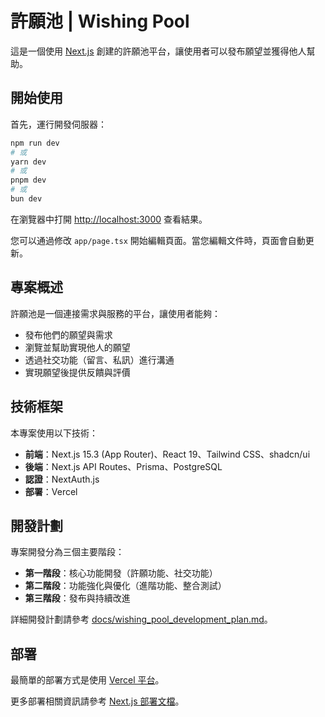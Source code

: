 # 許願池 | Wishing Pool

這是一個使用 [Next.js](https://nextjs.org) 創建的許願池平台，讓使用者可以發布願望並獲得他人幫助。

## 開始使用

首先，運行開發伺服器：

```bash
npm run dev
# 或
yarn dev
# 或
pnpm dev
# 或
bun dev
```

在瀏覽器中打開 [http://localhost:3000](http://localhost:3000) 查看結果。

您可以通過修改 `app/page.tsx` 開始編輯頁面。當您編輯文件時，頁面會自動更新。

## 專案概述

許願池是一個連接需求與服務的平台，讓使用者能夠：

- 發布他們的願望與需求
- 瀏覽並幫助實現他人的願望
- 透過社交功能（留言、私訊）進行溝通
- 實現願望後提供反饋與評價

## 技術框架

本專案使用以下技術：

- **前端**：Next.js 15.3 (App Router)、React 19、Tailwind CSS、shadcn/ui
- **後端**：Next.js API Routes、Prisma、PostgreSQL
- **認證**：NextAuth.js
- **部署**：Vercel

## 開發計劃

專案開發分為三個主要階段：

- **第一階段**：核心功能開發（許願功能、社交功能）
- **第二階段**：功能強化與優化（進階功能、整合測試）
- **第三階段**：發布與持續改進

詳細開發計劃請參考 [docs/wishing_pool_development_plan.md](docs/wishing_pool_development_plan.md)。

## 部署

最簡單的部署方式是使用 [Vercel 平台](https://vercel.com/new?utm_medium=default-template&filter=next.js&utm_source=create-next-app&utm_campaign=create-next-app-readme)。

更多部署相關資訊請參考 [Next.js 部署文檔](https://nextjs.org/docs/app/building-your-application/deploying)。
